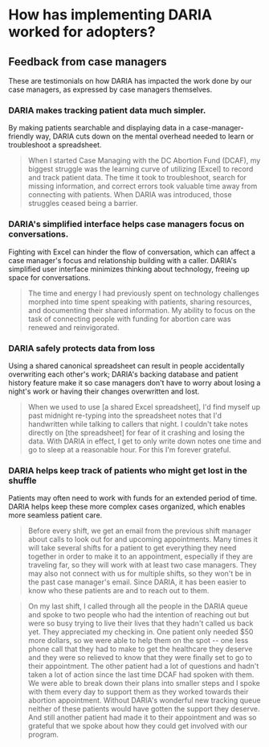# How has implementing DARIA worked for adopters?


## Feedback from case managers

These are testimonials on how DARIA has impacted the work done by our case managers, as expressed by case managers themselves.

### DARIA makes tracking patient data much simpler.

By making patients searchable and displaying data in a case-manager-friendly way, DARIA cuts down on the mental overhead needed to learn or troubleshoot a spreadsheet.

> When I started Case Managing with the DC Abortion Fund (DCAF), my biggest struggle was the learning curve of utilizing [Excel] to record and track patient data. The time it took to troubleshoot, search for missing information, and correct errors took valuable time away from connecting with patients. When DARIA was introduced, those struggles ceased being a barrier.

### DARIA's simplified interface helps case managers focus on conversations.

Fighting with Excel can hinder the flow of conversation, which can affect a case manager's focus and relationship building with a caller. DARIA's simplified user interface minimizes thinking about technology, freeing up space for conversations.

> The time and energy I had previously spent on technology challenges morphed into time spent speaking with patients, sharing resources, and documenting their shared information. My ability to focus on the task of connecting people with funding for abortion care was renewed and reinvigorated.

### DARIA safely protects data from loss

Using a shared canonical spreadsheet can result in people accidentally overwriting each other's work; DARIA's backing database and patient history feature make it so case managers don't have to worry about losing a night's work or having their changes overwritten and lost.
  
> When we used to use [a shared Excel spreadsheet], I'd find myself up past midnight re-typing into the spreadsheet notes that I'd handwritten while talking to callers that night. I couldn't take notes directly on [the spreadsheet] for fear of it crashing and losing the data. With DARIA in effect, I get to only write down notes one time and go to sleep at a reasonable hour. For this I'm forever grateful.

### DARIA helps keep track of patients who might get lost in the shuffle

Patients may often need to work with funds for an extended period of time. DARIA helps keep these more complex cases organized, which enables more seamless patient care.

> Before every shift, we get an email from the previous shift manager about calls to look out for and upcoming appointments. Many times it will take several shifts for a patient to get everything they need together in order to make it to an appointment, especially if they are traveling far, so they will work with at least two case managers. They may also not connect with us for multiple shifts, so they won't be in the past case manager's email. Since DARIA, it has been easier to know who these patients are and to reach out to them.

> On my last shift, I called through all the people in the DARIA queue and spoke to two people who had the intention of reaching out but were so busy trying to live their lives that they hadn't called us back yet. They appreciated my checking in. One patient only needed $50 more dollars, so we were able to help them on the spot -- one less phone call that they had to make to get the healthcare they deserve and they were so relieved to know that they were finally set to go to their appointment. The other patient had a lot of questions and hadn't taken a lot of action since the last time DCAF had spoken with them. We were able to break down their plans into smaller steps and I spoke with them every day to support them as they worked towards their abortion appointment. Without DARIA's wonderful new tracking queue neither of these patients would have gotten the support they deserve. And still another patient had made it to their appointment and was so grateful that we spoke about how they could get involved with our program.
